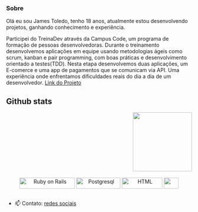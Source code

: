 ### Sobre
Olá eu sou James Toledo, tenho 18 anos, atualmente estou desenvolvendo projetos, ganhando conhecimento e experiência.

Participei do TreinaDev através da Campus Code, um programa de formação de pessoas desenvolvedoras. Durante o treinamento desenvolvemos aplicações em equipe usando metodologias ágeis como scrum, kanban e pair programming, com boas práticas e desenvolvimento orientado a testes(TDD). Nesta etapa desenvolvemos duas aplicações, um E-comerce e uma app de pagamentos que se comunicam via API. Uma experiência onde enfrentamos dificuldades reais do dia a dia de um desenvolvedor. [Link do Projeto](https://github.com/TreinaDev/e-commerce-td08-time02)

## Github stats
<div align="center" style="display: flex; flex-direction: row; justify-content: space-between;">
  <a href="https://github.com/JamesToledo"><a/>
  <img height="160em" src="https://github-readme-stats.vercel.app/api/top-langs/?username=JamesToledo&layout=compact&langs_count=7&theme=vision-friendly-dark"/>
</div>

<div align="center" style="display: inline_block"><br>
  <img align="center" alt="Ruby on Rails" height="30" width="150" src="https://img.shields.io/badge/Ruby_on_Rails-CC0000?style=for-the-badge&logo=ruby-on-rails&logoColor=white">
  <img align="center" alt="Postgresql" height="30" width="120" src="https://img.shields.io/badge/PostgreSQL-316192?style=for-the-badge&logo=postgresql&logoColor=white">
  <img align="center" alt="HTML" height="30" width="110" src="https://img.shields.io/badge/HTML5-E34F26?style=for-the-badge&logo=html5&logoColor=white">
  <img align="center" alt="" height="30" width="40" src="https://cdn.jsdelivr.net/gh/devicons/devicon/icons/docker/docker-plain-wordmark.svg">
</div>

##
- 📫 Contato: [redes sociais](https://linktr.ee/james_toledo)

